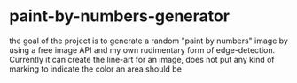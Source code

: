 # paint-by-numbers-generator
the goal of the project is to generate a random "paint by numbers" image by using a free image API and my own rudimentary form of edge-detection. Currently it can create the line-art for an image, does not put any kind of marking to indicate the color an area should be

